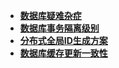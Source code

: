 * [**数据库疑难杂症**](/Code%20Language/database/question/数据库疑难杂症/README)  
* [**数据库事务隔离级别**](/Code%20Language/database/question/数据库事务隔离级别/README)  
* [**分布式全局ID生成方案**](/Code%20Language/database/question/分布式全局ID生成方案/README)  
* [**数据库缓存更新一致性**](/Code%20Language/database/question/数据库缓存更新一致性/README)  

